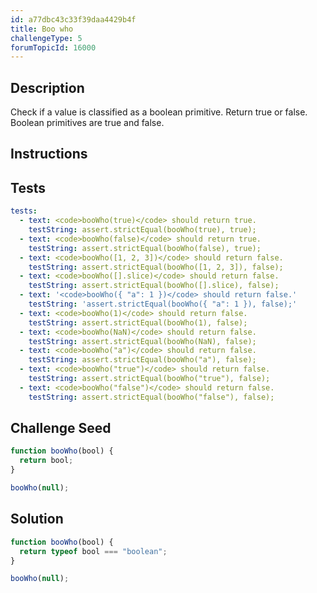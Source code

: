 ```yaml
---
id: a77dbc43c33f39daa4429b4f
title: Boo who
challengeType: 5
forumTopicId: 16000
---
```


## Description
<section id='description'>
Check if a value is classified as a boolean primitive. Return true or false.
Boolean primitives are true and false.
</section>

## Instructions
<section id='instructions'>

</section>

## Tests
<section id='tests'>

```yml
tests:
  - text: <code>booWho(true)</code> should return true.
    testString: assert.strictEqual(booWho(true), true);
  - text: <code>booWho(false)</code> should return true.
    testString: assert.strictEqual(booWho(false), true);
  - text: <code>booWho([1, 2, 3])</code> should return false.
    testString: assert.strictEqual(booWho([1, 2, 3]), false);
  - text: <code>booWho([].slice)</code> should return false.
    testString: assert.strictEqual(booWho([].slice), false);
  - text: '<code>booWho({ "a": 1 })</code> should return false.'
    testString: 'assert.strictEqual(booWho({ "a": 1 }), false);'
  - text: <code>booWho(1)</code> should return false.
    testString: assert.strictEqual(booWho(1), false);
  - text: <code>booWho(NaN)</code> should return false.
    testString: assert.strictEqual(booWho(NaN), false);
  - text: <code>booWho("a")</code> should return false.
    testString: assert.strictEqual(booWho("a"), false);
  - text: <code>booWho("true")</code> should return false.
    testString: assert.strictEqual(booWho("true"), false);
  - text: <code>booWho("false")</code> should return false.
    testString: assert.strictEqual(booWho("false"), false);

```

</section>

## Challenge Seed
<section id='challengeSeed'>

<div id='js-seed'>

```js
function booWho(bool) {
  return bool;
}

booWho(null);
```

</div>



</section>

## Solution
<section id='solution'>


```js
function booWho(bool) {
  return typeof bool === "boolean";
}

booWho(null);
```

</section>
